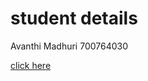 # student details 
Avanthi Madhuri
700764030

[click here](https://drive.google.com/file/d/1zRiIrOBbMsdybQGIDChukOoXgWLEo_6z/view?usp=sharing)
